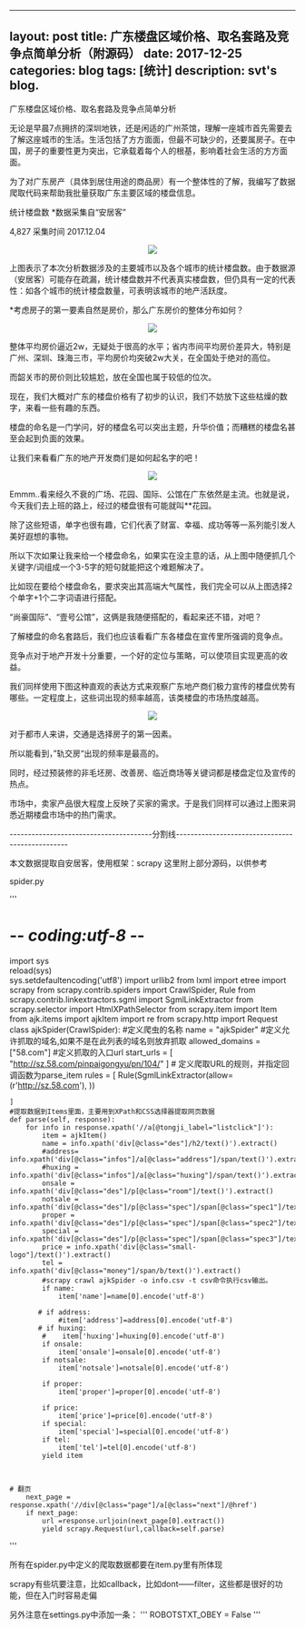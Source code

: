 ---
layout: post
title:  广东楼盘区域价格、取名套路及竞争点简单分析（附源码）
date: 2017-12-25
categories: blog
tags: [统计]
description: svt's blog.
---


 广东楼盘区域价格、取名套路及竞争点简单分析          
	
  无论是早晨7点拥挤的深圳地铁，还是闲适的广州茶馆，理解一座城市首先需要去了解这座城市的生活。生活包括了方方面面，但最不可缺少的，还要属房子。在中国，房子的重要性更为突出，它承载着每个人的根基，影响着社会生活的方方面面。
	
  为了对广东房产（具体到居住用途的商品房）有一个整体性的了解，我编写了数据爬取代码来帮助我批量获取广东主要区域的楼盘信息。
  
  统计楼盘数							*数据采集自“安居客” 
  
  4,827                采集时间 2017.12.04    
<center>
    <p><img src="https://upload-images.jianshu.io/upload_images/9385446-90276c5ee3faba7f.png?imageMogr2/auto-orient/strip%7CimageView2/2/w/700" align="center"></p>
</center>
  
上图表示了本次分析数据涉及的主要城市以及各个城市的统计楼盘数。由于数据源（安居客）可能存在疏漏，统计楼盘数并不代表真实楼盘数，但仍具有一定的代表性：如各个城市的统计楼盘数量，可表明该城市的地产活跃度。

*考虑房子的第一要素自然是房价，那么广东房价的整体分布如何？
<center>
    <p><img src="https://upload-images.jianshu.io/upload_images/9385446-2f8da64b12d9e0c0.png?imageMogr2/auto-orient/strip%7CimageView2/2/w/700" align="center"></p>
</center>

整体平均房价逼近2w，无疑处于很高的水平；省内市间平均房价差异大，特别是广州、深圳、珠海三市，平均房价均突破2w大关，在全国处于绝对的高位。

而韶关市的房价则比较尴尬，放在全国也属于较低的位次。

现在，我们大概对广东的楼盘价格有了初步的认识，我们不妨放下这些枯燥的数字，来看一些有趣的东西。

楼盘的命名是一门学问，好的楼盘名可以突出主题，升华价值；而糟糕的楼盘名甚至会起到负面的效果。

让我们来看看广东的地产开发商们是如何起名字的吧！
<center>
    <p><img src="https://upload-images.jianshu.io/upload_images/9385446-8cb9f9a6cfd90f04.png?imageMogr2/auto-orient/strip%7CimageView2/2/w/507" align="center"></p>
</center>


Emmm..看来经久不衰的广场、花园、国际、公馆在广东依然是主流。也就是说，今天我们去上班的路上，经过的楼盘很有可能就叫**花园。

除了这些短语，单字也很有趣，它们代表了财富、幸福、成功等等一系列能引发人美好遐想的事物。

所以下次如果让我来给一个楼盘命名，如果实在没主意的话，从上图中随便抓几个关键字/词组成一个3-5字的短句就能把这个难题解决了。

比如现在要给个楼盘命名，要求突出其高端大气属性，我们完全可以从上图选择2个单字+1个二字词语进行搭配。

“尚豪国际”、“壹号公馆”，这俩是我随便搭配的，看起来还不错，对吧？

了解楼盘的命名套路后，我们也应该看看广东各楼盘在宣传里所强调的竞争点。

竞争点对于地产开发十分重要，一个好的定位与策略，可以使项目实现更高的收益。

我们同样使用下图这种直观的表达方式来观察广东地产商们极力宣传的楼盘优势有哪些。一定程度上，这些词出现的频率越高，该类楼盘的市场热度越高。
<center>
    <p><img src="https://upload-images.jianshu.io/upload_images/9385446-38bd54e064a18e8b.png?imageMogr2/auto-orient/strip%7CimageView2/2/w/507" align="center"></p>
</center>


对于都市人来讲，交通是选择房子的第一因素。

所以能看到，”轨交房“出现的频率是最高的。

同时，经过预装修的非毛坯房、改善房、临近商场等关键词都是楼盘定位及宣传的热点。

市场中，卖家产品很大程度上反映了买家的需求。于是我们同样可以通过上图来洞悉近期楼盘市场中的热门需求。



---------------------------------------分割线------------------------------------------------

本文数据提取自安居客，使用框架：scrapy
这里附上部分源码，以供参考

spider.py

'''
# -*- coding:utf-8 -*-
import sys  
reload(sys)  
sys.setdefaultencoding('utf8')
import urllib2
from lxml import etree
import scrapy
from scrapy.contrib.spiders import CrawlSpider, Rule
from scrapy.contrib.linkextractors.sgml import SgmlLinkExtractor
from scrapy.selector import HtmlXPathSelector
from scrapy.item import Item
from ajk.items import ajkItem
import re
from scrapy.http import Request
class ajkSpider(CrawlSpider):
    #定义爬虫的名称
    name = "ajkSpider"
    #定义允许抓取的域名,如果不是在此列表的域名则放弃抓取
    allowed_domains = ["58.com"]
    #定义抓取的入口url
    start_urls = [
        "http://sz.58.com/pinpaigongyu/pn/104/"
    ]
    # 定义爬取URL的规则，并指定回调函数为parse_item
    rules = [
        Rule(SgmlLinkExtractor(allow=(r'http://sz.58.com'),
                      ))
                       
    ]
    #提取数据到Items里面，主要用到XPath和CSS选择器提取网页数据
    def parse(self, response): 
        for info in response.xpath('//a[@tongji_label="listclick"]'):
            item = ajkItem()
            name = info.xpath('div[@class="des"]/h2/text()').extract()
            #address= info.xpath('div[@class="infos"]/a[@class="address"]/span/text()').extract()
            #huxing = info.xpath('div[@class="infos"]/a[@class="huxing"]/span/text()').extract()
            onsale = info.xpath('div[@class="des"]/p[@class="room"]/text()').extract()
            notsale = info.xpath('div[@class="des"]/p[@class="spec"]/span[@class="spec1"]/text()').extract()
            proper = info.xpath('div[@class="des"]/p[@class="spec"]/span[@class="spec2"]/text()').extract()
            special = info.xpath('div[@class="des"]/p[@class="spec"]/span[@class="spec3"]/text()').extract()
            price = info.xpath('div[@class="small-logo"]/text()').extract()
            tel = info.xpath('div[@class="money"]/span/b/text()').extract()
            #scrapy crawl ajkSpider -o info.csv -t csv命令执行csv输出。    
            if name:                
                item['name']=name[0].encode('utf-8')
            
           # if address:
                #item['address']=address[0].encode('utf-8')
           # if huxing:
            #    item['huxing']=huxing[0].encode('utf-8')
            if onsale:
                item['onsale']=onsale[0].encode('utf-8')
            if notsale:
                item['notsale']=notsale[0].encode('utf-8')

            if proper:
                item['proper']=proper[0].encode('utf-8')
            
            if price:
                item['price']=price[0].encode('utf-8')
            if special:
                item['special']=special[0].encode('utf-8')
            if tel:
                item['tel']=tel[0].encode('utf-8')
            yield item
                
            

    # 翻页
        next_page = response.xpath('//div[@class="page"]/a[@class="next"]/@href')                
        if next_page:
            url =response.urljoin(next_page[0].extract())
      	    yield scrapy.Request(url,callback=self.parse)
            
'''

所有在spider.py中定义的爬取数据都要在item.py里有所体现

scrapy有些坑要注意，比如callback，比如dont——filter，这些都是很好的功能，但在入门时容易走偏

另外注意在settings.py中添加一条：
'''
ROBOTSTXT_OBEY = False
'''
